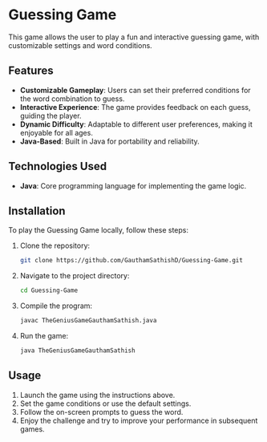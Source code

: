 # Guessing Game

This game allows the user to play a fun and interactive guessing game, with customizable settings and word conditions.

## Features

- **Customizable Gameplay**: Users can set their preferred conditions for the word combination to guess.
- **Interactive Experience**: The game provides feedback on each guess, guiding the player.
- **Dynamic Difficulty**: Adaptable to different user preferences, making it enjoyable for all ages.
- **Java-Based**: Built in Java for portability and reliability.

## Technologies Used

- **Java**: Core programming language for implementing the game logic.

## Installation

To play the Guessing Game locally, follow these steps:

1. Clone the repository:
   ```bash
   git clone https://github.com/GauthamSathishD/Guessing-Game.git
   ```
2. Navigate to the project directory:
   ```bash
   cd Guessing-Game
   ```
3. Compile the program:
   ```bash
   javac TheGeniusGameGauthamSathish.java
   ```
4. Run the game:
   ```bash
   java TheGeniusGameGauthamSathish
   ```

## Usage

1. Launch the game using the instructions above.
2. Set the game conditions or use the default settings.
3. Follow the on-screen prompts to guess the word.
4. Enjoy the challenge and try to improve your performance in subsequent games.
